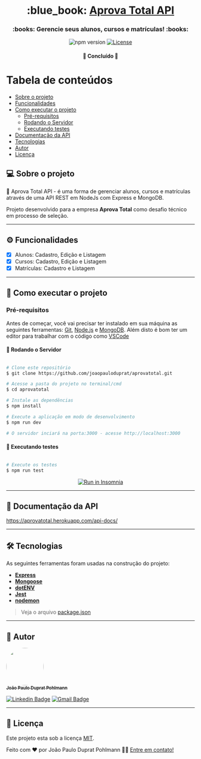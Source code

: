 <h1 align="center">
     :blue_book: <a href="#"> Aprova Total API </a>
</h1>

<h3 align="center">
    :books: Gerencie seus alunos, cursos e matrículas! :books:
</h3>

<p align="center">
  <img alt="npm version" src="https://badge.fury.io/js/npm.svg">
  
  <a href="./LICENSE">
    <img alt="License" src="https://img.shields.io/badge/License-MIT-yellow.svg">
  </a>
</p>

<h4 align="center">
	🚧 Concluído 🚧
</h4>

# Tabela de conteúdos

<!--ts-->

- [Sobre o projeto](#-sobre-o-projeto)
- [Funcionalidades](#%EF%B8%8F-funcionalidades)
- [Como executar o projeto](#-como-executar-o-projeto)
  - [Pré-requisitos](#pré-requisitos)
  - [Rodando o Servidor](#-rodando-o-servidor)
  - [Executando testes](#-executando-testes)
- [Documentação da API](#-documentação-da-api)
- [Tecnologias](#-tecnologias)
- [Autor](#-autor)
- [Licença](#user-content--licença)
<!--te-->

## 💻 Sobre o projeto

:blue_book: Aprova Total API - é uma forma de gerenciar alunos, cursos e matrículas através de uma API REST em NodeJs com Express e MongoDB.

Projeto desenvolvido para a empresa **Aprova Total** como desafio técnico em processo de seleção.

---

## ⚙️ Funcionalidades

- [x] Alunos: Cadastro, Edição e Listagem
- [x] Cursos: Cadastro, Edição e Listagem
- [x] Matrículas: Cadastro e Listagem

---

## 🚀 Como executar o projeto

### Pré-requisitos

Antes de começar, você vai precisar ter instalado em sua máquina as seguintes ferramentas:
[Git](https://git-scm.com), [Node.js](https://nodejs.org/en/) e [MongoDB](https://www.mongodb.com/).
Além disto é bom ter um editor para trabalhar com o código como [VSCode](https://code.visualstudio.com/)

#### 🎲 Rodando o Servidor

```bash

# Clone este repositório
$ git clone https://github.com/joaopauloduprat/aprovatotal.git

# Acesse a pasta do projeto no terminal/cmd
$ cd aprovatotal

# Instale as dependências
$ npm install

# Execute a aplicação em modo de desenvolvimento
$ npm run dev

# O servidor inciará na porta:3000 - acesse http://localhost:3000

```

#### 🧪 Executando testes

```bash

# Execute os testes
$ npm run test

```

<p align="center">
  <a href="https://insomnia.rest/run/?label=aprovatotal&uri=https%3A%2F%2Fraw.githubusercontent.com%2Fjoaopauloduprat%2Faprovatotal%2Fmain%2Faprovatotal.json" target="_blank"><img src="https://insomnia.rest/images/run.svg" alt="Run in Insomnia"></a>
</p>

---

## 📄 Documentação da API

https://aprovatotal.herokuapp.com/api-docs/

---

## 🛠 Tecnologias

As seguintes ferramentas foram usadas na construção do projeto:

- **[Express](https://expressjs.com/)**
- **[Mongoose](https://mongoosejs.com/)**
- **[dotENV](https://github.com/motdotla/dotenv)**
- **[Jest](https://jestjs.io/)**
- **[nodemon](https://github.com/remy/nodemon)**

> Veja o arquivo [package.json](https://raw.githubusercontent.com/joaopauloduprat/aprovatotal/main/package.json)

---

## 🦸 Autor

<a href="https://jpduprat.work">
 <img style="border-radius: 50%;" src="https://avatars.githubusercontent.com/u/53086678?s=120&v=4" width="100px;" alt=""/>
 <br />
 <sub><b>João Paulo Duprat Pohlmann</b></sub></a>
 <br />

[![Linkedin Badge](https://img.shields.io/badge/-João-blue?style=flat-square&logo=Linkedin&logoColor=white&link=https://www.linkedin.com/in/joaopauloduprat/)](https://www.linkedin.com/in/joaopauloduprat/)
[![Gmail Badge](https://img.shields.io/badge/-duprat.dev@gmail.com-c14438?style=flat-square&logo=Gmail&logoColor=white&link=mailto:duprat.dev@gmail.com)](mailto:duprat.dev@gmail.com)

---

## 📝 Licença

Este projeto esta sob a licença [MIT](./LICENSE).

Feito com ❤️ por João Paulo Duprat Pohlmann 👋🏽 [Entre em contato!](https://www.linkedin.com/in/joaopauloduprat/)
